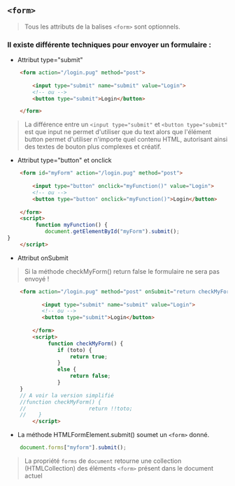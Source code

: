 ``<form>``
-
> Tous les attributs de la balises ``<form>`` sont optionnels.

### Il existe différente techniques pour envoyer un formulaire :

- Attribut type="submit"

````html
    <form action="/login.pug" method="post">
    
        <input type="submit" name="submit" value="Login">
        <!-- ou -->
        <button type="submit">Login</button>

    </form>
````
> La différence entre un ``<input type="submit"`` et ``<button type="submit"`` est que input ne permet d'utiliser que du text
> alors que l'élément button permet d'utiliser n'importe quel contenu HTML, autorisant ainsi des textes de bouton plus complexes et créatif.
         
- Attribut type="button" et onclick


````html
    <form id="myForm" action="/login.pug" method="post">
        
        <input type="button" onclick="myFunction()" value="Login">
        <!-- ou -->
        <button type="button" onclick="myFunction()">Login</button>
    
    </form>
    <script>
         function myFunction() {
            document.getElementById("myForm").submit();         
}   
    </script>
````

- Attribut onSubmit

> Si la méthode checkMyForm() return false le formulaire ne sera pas envoyé !
````html
    <form action="/login.pug" method="post" onSubmit="return checkMyForm()">
            
           <input type="submit" name="submit" value="Login">
           <!-- ou -->
           <button type="submit">Login</button>
        
        </form>
        <script>
             function checkMyForm() {
                if (toto) {
                    return true;            
                }
                else {
                    return false;                
                }               
    }
    // A voir la version simplifié
    //function checkMyForm() {
    //                    return !!toto;               
    //    }      
        </script>

````

- La méthode  HTMLFormElement.submit()  soumet un ``<form>`` donné.

````javascript
    document.forms["myform"].submit();
````
> La propriété ``forms`` de ``document`` retourne une collection (HTMLCollection) des éléments ``<form>`` présent dans le document actuel